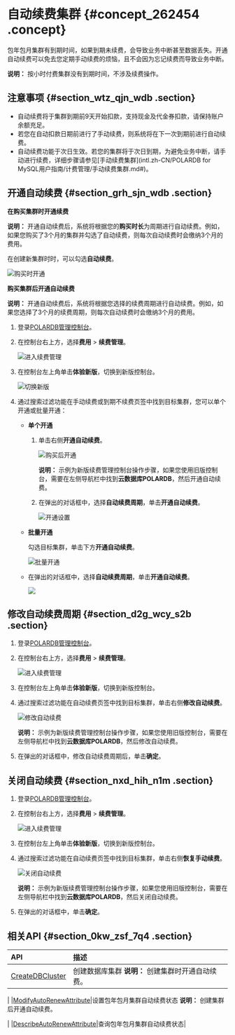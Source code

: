# 自动续费集群 {#concept_262454 .concept}

包年包月集群有到期时间，如果到期未续费，会导致业务中断甚至数据丢失。开通自动续费可以免去您定期手动续费的烦恼，且不会因为忘记续费而导致业务中断。

**说明：** 按小时付费集群没有到期时间，不涉及续费操作。

## 注意事项 {#section_wtz_qjn_wdb .section}

-   自动续费将于集群到期前9天开始扣款，支持现金及代金券扣款，请保持账户余额充足。
-   若您在自动扣款日期前进行了手动续费，则系统将在下一次到期前进行自动续费。
-   自动续费功能于次日生效。若您的集群将于次日到期，为避免业务中断，请手动进行续费，详细步骤请参见[手动续费集群](intl.zh-CN/POLARDB for MySQL用户指南/计费管理/手动续费集群.md#)。

## 开通自动续费 {#section_grh_sjn_wdb .section}

**在购买集群时开通续费**

**说明：** 开通自动续费后，系统将根据您的**购买时长**为周期进行自动续费。例如，如果您购买了3个月的集群并勾选了自动续费，则每次自动续费时会缴纳3个月的费用。

在创建新集群时时，可以勾选**自动续费**。

![购买时开通](http://static-aliyun-doc.oss-cn-hangzhou.aliyuncs.com/assets/img/216851/155929051646767_zh-CN.png)

**购买集群后开通自动续费**

**说明：** 开通自动续费后，系统将根据您选择的续费周期进行自动续费。例如，如果您选择了3个月的续费周期，则每次自动续费时会缴纳3个月的费用。

1.  登录[POLARDB管理控制台](https://polardb.console.aliyun.com/)。
2.  在控制台右上方，选择**费用** \> **续费管理**。

    ![进入续费管理](http://static-aliyun-doc.oss-cn-hangzhou.aliyuncs.com/assets/img/216851/155929051646768_zh-CN.png)

3.  在控制台左上角单击**体验新版**，切换到新版控制台。

    ![切换新版](http://static-aliyun-doc.oss-cn-hangzhou.aliyuncs.com/assets/img/3030/155929051648373_zh-CN.png)

4.  通过搜索过滤功能在手动续费或到期不续费页签中找到目标集群，您可以单个开通或批量开通：
    -   **单个开通** 
        1.  单击右侧**开通自动续费**。

            ![购买后开通](http://static-aliyun-doc.oss-cn-hangzhou.aliyuncs.com/assets/img/216851/155929051646770_zh-CN.png)

            **说明：** 示例为新版续费管理控制台操作步骤，如果您使用旧版控制台，需要在左侧导航栏中找到**云数据库POLARDB**，然后开通自动续费。

        2.  在弹出的对话框中，选择**自动续费周期**，单击**开通自动续费**。

            ![开通设置](http://static-aliyun-doc.oss-cn-hangzhou.aliyuncs.com/assets/img/216851/155929051646771_zh-CN.png)

    -   **批量开通** 

        勾选目标集群，单击下方**开通自动续费**。

        ![批量开通](http://static-aliyun-doc.oss-cn-hangzhou.aliyuncs.com/assets/img/216851/155929051648385_zh-CN.png)

    -   在弹出的对话框中，选择**自动续费周期**，单击**开通自动续费**。

        ![](http://static-aliyun-doc.oss-cn-hangzhou.aliyuncs.com/assets/img/216851/155929051648386_zh-CN.png)


## 修改自动续费周期 {#section_d2g_wcy_s2b .section}

1.  登录[POLARDB管理控制台](https://polardb.console.aliyun.com/)。
2.  在控制台右上方，选择**费用** \> **续费管理**。

    ![进入续费管理](http://static-aliyun-doc.oss-cn-hangzhou.aliyuncs.com/assets/img/216851/155929051646768_zh-CN.png)

3.  在控制台左上角单击**体验新版**，切换到新版控制台。
4.  通过搜索过滤功能在自动续费页签中找到目标集群，单击右侧**修改自动续费**。

    ![修改自动续费](http://static-aliyun-doc.oss-cn-hangzhou.aliyuncs.com/assets/img/216851/155929051746773_zh-CN.png)

    **说明：** 示例为新版续费管理控制台操作步骤，如果您使用旧版控制台，需要在左侧导航栏中找到**云数据库POLARDB**，然后修改自动续费。

5.  在弹出的对话框中，修改自动续费周期后，单击**确定**。

## 关闭自动续费 {#section_nxd_hih_n1m .section}

1.  登录[POLARDB管理控制台](https://polardb.console.aliyun.com/)。
2.  在控制台右上方，选择**费用** \> **续费管理**。

    ![进入续费管理](http://static-aliyun-doc.oss-cn-hangzhou.aliyuncs.com/assets/img/216851/155929051646768_zh-CN.png)

3.  在控制台左上角单击**体验新版**，切换到新版控制台。
4.  通过搜索过滤功能在自动续费页签中找到目标集群，单击右侧**恢复手动续费**。

    ![关闭自动续费](http://static-aliyun-doc.oss-cn-hangzhou.aliyuncs.com/assets/img/216851/155929051748390_zh-CN.png)

    **说明：** 示例为新版续费管理控制台操作步骤，如果您使用旧版控制台，需要在左侧导航栏中找到**云数据库POLARDB**，然后关闭自动续费。

5.  在弹出的对话框中，单击**确定**。

## 相关API {#section_0kw_zsf_7q4 .section}

|API|描述|
|:--|:-|
|[CreateDBCluster](../../../../intl.zh-CN/API参考/集群管理/CreateDBCluster.md#)|创建数据库集群 **说明：** 创建集群时开通自动续费。

 |
|[ModifyAutoRenewAttribute](../../../../intl.zh-CN/API参考/集群管理/ModifyAutoRenewAttribute.md#)|设置包年包月集群自动续费状态 **说明：** 创建集群后开通自动续费。

 |
|[DescribeAutoRenewAttribute](../../../../intl.zh-CN/API参考/集群管理/DescribeAutoRenewAttribute.md#)|查询包年包月集群自动续费状态|

